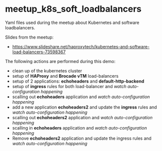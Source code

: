 # meetup_k8s_soft_loadbalancers
Yaml files used during the meetup about Kubernetes and software loadbalancers.

Slides from the meetup:

  * https://www.slideshare.net/haproxytech/kubernetes-and-software-load-balancers-73598367

The following actions are performed during this demo:

  * clean up of the kubernetes cluster
  * setup of **HAProxy** and **Brocade vTM** load-balancers
  * setup of 2 applications: **echoheaders** and **default-http-backend**
  * setup of **ingress** rules for both load-balancer and *watch auto-configuration happening*
  * scalling out **echoheaders** application and *watch auto-configuration happening*
  * add a new application **echoheaders2** and update the **ingress** rules and *watch auto-configuration happening*
  * scalling out **echoheaders2** application and *watch auto-configuration happening*
  * scalling in **echoheaders** application and *watch auto-configuration happening*
  * Remove **echoheaders2** application and update the ingress rules and *watch auto-configuration happening*

